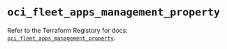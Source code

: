 # `oci_fleet_apps_management_property`

Refer to the Terraform Registory for docs: [`oci_fleet_apps_management_property`](https://registry.terraform.io/providers/oracle/oci/6.18.0/docs/resources/fleet_apps_management_property).
